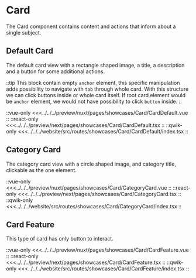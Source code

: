 # Card

The Card component contains content and actions that inform about a single subject.

## Default Card

The default card view with a rectangle shaped image, a title, a description and a button for some additional actions.

::tip
This block contain empty `anchor` element, this specific manipulation adds possibility to navigate with `tab` through whole card. With this structure we can click buttons inside or whole card itself. If root card element would be `anchor` element, we would not have possibility to click `button` inside.
::

<Showcase showcase-name="Card/CardDefault" style="min-height: 600px">

::vue-only
<<<../../../preview/nuxt/pages/showcases/Card/CardDefault.vue
::
::react-only
<<<../../../preview/next/pages/showcases/Card/CardDefault.tsx
::
::qwik-only
<<<../../../website/src/routes/showcases/Card/CardDefault/index.tsx
::

</Showcase>

## Category Card

The category card view with a circle shaped image, and category title, clickable as the one element.

<Showcase showcase-name="Card/CategoryCard" style="min-height: 400px;">

::vue-only
<<<../../../preview/nuxt/pages/showcases/Card/CategoryCard.vue
::
::react-only
<<<../../../preview/next/pages/showcases/Card/CategoryCard.tsx
::
::qwik-only
<<<../../../website/src/routes/showcases/Card/CategoryCard/index.tsx
::

</Showcase>

## Card Feature

This type of card has only button to interact.

<Showcase showcase-name="Card/CardFeature" style="min-height: 600px">

::vue-only
<<<../../../preview/nuxt/pages/showcases/Card/CardFeature.vue
::
::react-only
<<<../../../preview/next/pages/showcases/Card/CardFeature.tsx
::
::qwik-only
<<<../../../website/src/routes/showcases/Card/CardFeature/index.tsx
::

</Showcase>
